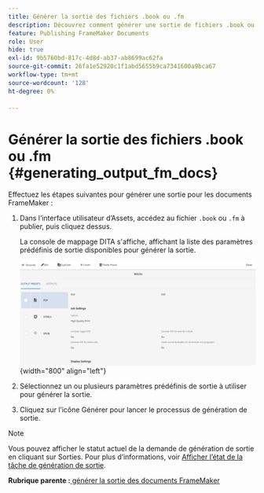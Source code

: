 ```yaml
---
title: Générer la sortie des fichiers .book ou .fm
description: Découvrez comment générer une sortie de fichiers .book ou .fm dans AEM Guides.
feature: Publishing FrameMaker Documents
role: User
hide: true
exl-id: 9b5760bd-817c-4d8d-ab37-ab8699ac62fa
source-git-commit: 26fa1e52920c1f1abd5655b9ca7341600a9bca67
workflow-type: tm+mt
source-wordcount: '128'
ht-degree: 0%

---
```


# Générer la sortie des fichiers .book ou .fm {#generating_output_fm_docs}

Effectuez les étapes suivantes pour générer une sortie pour les documents FrameMaker :

1. Dans l’interface utilisateur d’Assets, accédez au fichier `.book` ou `.fm` à publier, puis cliquez dessus.

   La console de mappage DITA s&#39;affiche, affichant la liste des paramètres prédéfinis de sortie disponibles pour générer la sortie.

   ![](images/publish-fm-doc.png){width="800" align="left"}

1. Sélectionnez un ou plusieurs paramètres prédéfinis de sortie à utiliser pour générer la sortie.

1. Cliquez sur l’icône Générer pour lancer le processus de génération de sortie.


>[!NOTE]
>
> Vous pouvez afficher le statut actuel de la demande de génération de sortie en cliquant sur Sorties. Pour plus d’informations, voir [Afficher l’état de la tâche de génération de sortie](fm-output-view-status.md).

**Rubrique parente :**[ générer la sortie des documents FrameMaker](fm-output-generatation.md)
